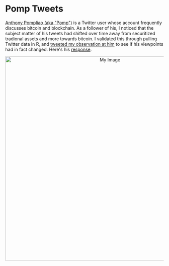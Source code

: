 # Pomp Tweets

[Anthony Pompliao (aka "Pomp")](https://twitter.com/APompliano) is a Twitter user whose account frequently discusses bitcoin and blockchain. As a follower of his, I noticed that the subject matter of his tweets had shifted over time away from securitized tradional assets and more towards bitcoin. I validated this through pulling Twitter data in R, and [tweeted my observation at him](https://twitter.com/n_feifel/status/1125164722364538881) to see if his viewpoints had in fact changed. Here's his [response](https://twitter.com/APompliano/status/1125171264518275072).


<p align="center">
  <a href="https://twitter.com/APompliano/status/1125171264518275072">
      <img src="https://github.com/nfeifel/analytics/blob/master/projects/pomp_tweets/cover_image.png" alt="My Image" width="650" />
  </a>
</p>
